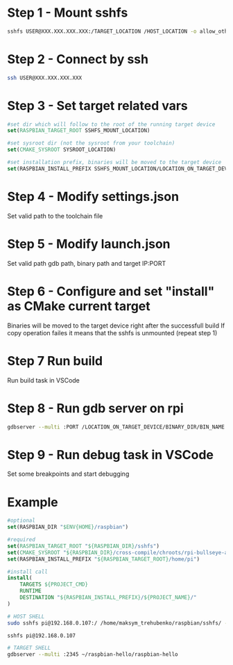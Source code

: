 # Step 1 - Mount sshfs

```bash
sshfs USER@XXX.XXX.XXX.XXX:/TARGET_LOCATION /HOST_LOCATION -o allow_other,default_permissions
```

# Step 2 - Connect by ssh

```bash
ssh USER@XXX.XXX.XXX.XXX
```

# Step 3 - Set target related vars

```cmake
#set dir which will follow to the root of the running target device
set(RASPBIAN_TARGET_ROOT SSHFS_MOUNT_LOCATION)

#set sysroot dir (not the sysroot from your toolchain)
set(CMAKE_SYSROOT SYSROOT_LOCATION)

#set installation prefix, binaries will be moved to the target device
set(RASPBIAN_INSTALL_PREFIX SSHFS_MOUNT_LOCATION/LOCATION_ON_TARGET_DEVICE")
```

# Step 4 - Modify settings.json
Set valid path to the toolchain file

# Step 5 - Modify launch.json
Set valid path gdb path, binary path and target IP:PORT

# Step 6 - Configure and set "install" as CMake current target
Binaries will be moved to the target device right after the successfull build
If copy operation failes it means that the sshfs is unmounted (repeat step 1)

# Step 7 Run build
Run build task in VSCode

# Step 8 - Run gdb server on rpi
```bash
gdbserver --multi :PORT /LOCATION_ON_TARGET_DEVICE/BINARY_DIR/BIN_NAME
```
# Step 9 - Run debug task in VSCode
Set some breakpoints and start debugging

# Example

```cmake
#optional
set(RASPBIAN_DIR "$ENV{HOME}/raspbian")

#required
set(RASPBIAN_TARGET_ROOT "${RASPBIAN_DIR}/sshfs")
set(CMAKE_SYSROOT "${RASPBIAN_DIR}/cross-compile/chroots/rpi-bullseye-armhf")
set(RASPBIAN_INSTALL_PREFIX "${RASPBIAN_TARGET_ROOT}/home/pi")

#install call
install(
    TARGETS ${PROJECT_CMD}
    RUNTIME
    DESTINATION "${RASPBIAN_INSTALL_PREFIX}/${PROJECT_NAME}/"
)
```

```bash
# HOST SHELL
sudo sshfs pi@192.168.0.107:/ /home/maksym_trehubenko/raspbian/sshfs/ -o allow_other,default_permissions

sshfs pi@192.168.0.107

# TARGET SHELL
gdbserver --multi :2345 ~/raspbian-hello/raspbian-hello
```
